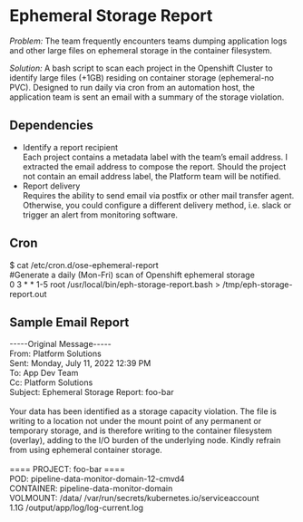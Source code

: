 # Ephemeral Storage Report

<i>Problem:</i> The team frequently encounters teams dumping application logs and other large files on ephemeral storage in the container filesystem. 

<i>Solution:</i> A bash script to scan each project in the Openshift Cluster to identify large files (+1GB) residing on container storage (ephemeral-no PVC).  Designed to run daily via cron from an automation host, the application team is sent an email with a summary of the storage violation.

## Dependencies
- Identify a report recipient<br> 
Each project contains a metadata label with the team’s email address. I extracted the email address to compose the report. Should the project not contain an email address label, the Platform team will be notified. <br>
- Report delivery<br>
Requires the ability to send email via postfix or other mail transfer agent. Otherwise, you could configure a different delivery method, i.e. slack or trigger an alert from monitoring software.<br>

## Cron
$ cat /etc/cron.d/ose-ephemeral-report<br>
#Generate a daily (Mon-Fri) scan of Openshift ephemeral storage<br>
0 3 * * 1-5 root /usr/local/bin/eph-storage-report.bash > /tmp/eph-storage-report.out<br>
 
## Sample Email Report

-----Original Message-----<br>
From: Platform Solutions<br>
Sent: Monday, July 11, 2022 12:39 PM<br>
To: App Dev Team<br>
Cc: Platform Solutions <br>
Subject: Ephemeral Storage Report: foo-bar<br>
<br>
Your data has been identified as a storage capacity violation. The file is writing to a location not under the mount point of any permanent or temporary storage, and is therefore writing to the container filesystem (overlay), adding to the I/O burden of the underlying node.  Kindly refrain from using ephemeral container storage.<br>
<br>
==== PROJECT: foo-bar ====<br>
POD: pipeline-data-monitor-domain-12-cmvd4<br>
CONTAINER: pipeline-data-monitor-domain<br>
VOLMOUNT: /data/ /var/run/secrets/kubernetes.io/serviceaccount<br>
1.1G /output/app/log/log-current.log<br>

